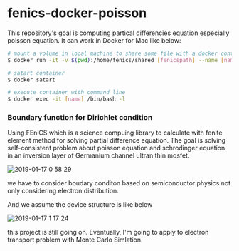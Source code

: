 # fenics-docker-poisson

 This repository's goal is computing partical differencies equation especially poisson equation. It can work in Docker for Mac like below:

 ```bash
 # mount a volume in local machine to share some file with a docker container
 $ docker run -it -v $(pwd):/home/fenics/shared [fenicspath] --name [name]

 # satart container
 $ docker satart

 # execute container with command line
 $ docker exec -it [name] /bin/bash -l
 ```

### Boundary function for Dirichlet condition

Using FEniCS which is a science compuing library to calculate with fenite element method for solving partial difference equation. The goal is solving self-consistent problem about poisson equation and schrodinger equation in an inversion layer of Germanium channel ultran thin mosfet.


![2019-01-17 0 58 29](https://user-images.githubusercontent.com/27273842/51261624-f20a0100-19f3-11e9-82f7-1f2022c3261f.png)

we have to consider boudary conditon based on semiconductor physics not only considering electron distribution.

And we assume the device structure is like below

![2019-01-17 1 17 24](https://user-images.githubusercontent.com/27273842/51262424-af492880-19f5-11e9-9aa2-9bbdb9a36334.png)

this project is still going on. Eventually, I'm going to apply to electron transport problem with Monte Carlo Simlation.

